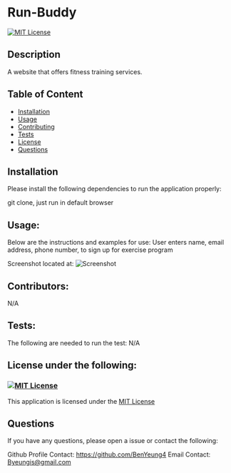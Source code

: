 # Run-Buddy

[![MIT License](https://img.shields.io/badge/License-MIT-blue)](https://choosealicense.com/licenses/mit/)

## Description

A website that offers fitness training services.

## Table of Content

- [Installation](#Installation)
- [Usage](#Usage)
- [Contributing](#Contributing)
- [Tests](#Tests)
- [License](#License)
- [Questions](#Questions)

## Installation

Please install the following dependencies to run the application properly:

git clone, just run in default browser

## Usage:

Below are the instructions and examples for use:
User enters name, email address, phone number, to sign up for exercise program

Screenshot located at:
![Screenshot](https://user-images.githubusercontent.com/52897163/174462984-c4b06b85-488e-4cf1-b7cf-c89a42bb08ed.png)

## Contributors:

N/A

## Tests:

The following are needed to run the test:
N/A

## License under the following:

### [![MIT License](https://img.shields.io/badge/License-MIT-blue)](https://choosealicense.com/licenses/mit/)

This application is licensed under the [MIT License](https://choosealicense.com/licenses/mit/)

## Questions

If you have any questions, please open a issue or contact the following:

Github Profile Contact: https://github.com/BenYeung4
Email Contact: Byeungis@gmail.com
